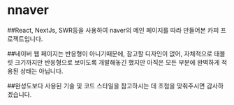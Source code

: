 # nnaver

##React, NextJs, SWR등을 사용하여 naver의 메인 페이지를 따라 만들어본
카피 프로젝트입니다.

##네이버 웹 페이지는 반응형이 아니기때문에,
참고할 디자인이 없어, 
자체적으로 태블릿 크기까지만 반응형으로 보이도록 개발해놓긴 했지만
아직은 모든 부분에 완벽하게 적용된 상태는 아닙니다.

##완성도보다 사용된 기술 및 코드 스타일을 참고하시는 데 
초첨을 맞춰주시면 감사하겠습니다.
